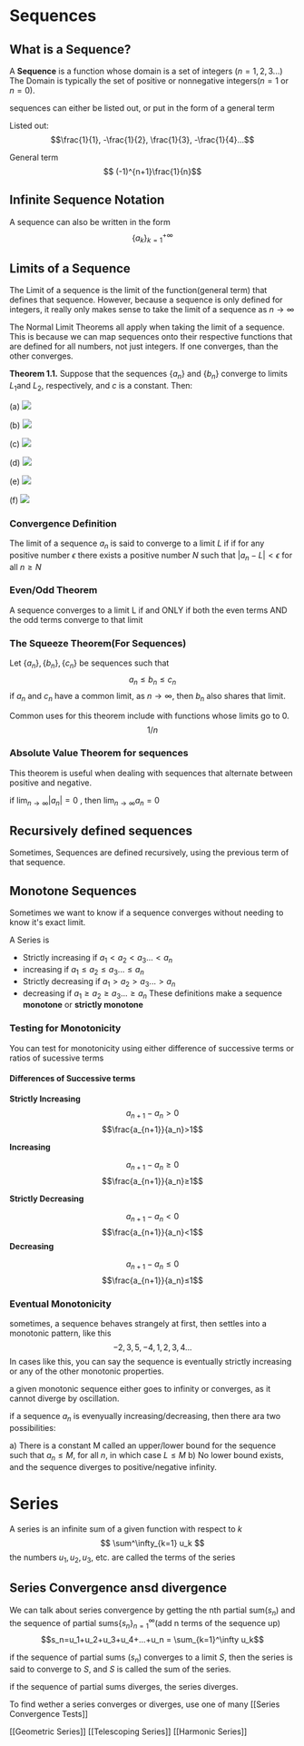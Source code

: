

# Sequences
## What is a Sequence?
A **Sequence** is a function whose domain is a set of integers $(n=1,2,3...)$ The Domain is typically the set of positive or nonnegative integers($n=1$ or $n=0$).

sequences can either be listed out, or put in the form of a general term 

Listed out: $$\frac{1}{1}, -\frac{1}{2}, \frac{1}{3}, -\frac{1}{4}...$$

General term
$$ (-1)^{n+1}\frac{1}{n}$$
## Infinite Sequence Notation
A sequence can also be written in the form$$\{a_k\}^{+\infty}_{k=1}$$
## Limits of a Sequence 
The Limit of a sequence is the limit of the function(general term) that defines that sequence. However, because a sequence is only defined for integers, it really only makes sense to take the limit of a sequence as $n\to\infty$ 

The Normal Limit Theorems all apply when taking the limit of a sequence. This is because we can map sequences onto their respective functions that are defined for all numbers, not just integers. If one converges, than the other converges. 

**Theorem 1.1.** Suppose that the sequences $\{a_n\}$ and $\{b_n\}$ converge to limits $L_1$and $L_2$, respectively, and _c_ is a constant. Then:

(a) ![](file:////Users/maeflaherty/Library/Group%20Containers/UBF8T346G9.Office/TemporaryItems/msohtmlclip/clip_image002.jpg)

(b) ![](file:////Users/maeflaherty/Library/Group%20Containers/UBF8T346G9.Office/TemporaryItems/msohtmlclip/clip_image004.jpg)

(c) ![](file:////Users/maeflaherty/Library/Group%20Containers/UBF8T346G9.Office/TemporaryItems/msohtmlclip/clip_image006.jpg)

(d) ![](file:////Users/maeflaherty/Library/Group%20Containers/UBF8T346G9.Office/TemporaryItems/msohtmlclip/clip_image008.jpg)

(e) ![](file:////Users/maeflaherty/Library/Group%20Containers/UBF8T346G9.Office/TemporaryItems/msohtmlclip/clip_image010.jpg)

(f) ![](file:////Users/maeflaherty/Library/Group%20Containers/UBF8T346G9.Office/TemporaryItems/msohtmlclip/clip_image012.jpg)

### Convergence Definition
The limit of a sequence $a_n$ is said to converge to a limit $L$ if if for any positive number $\epsilon$ there exists a positive number $N$ such that $|a_n-L|<\epsilon$ for all $n≥N$ 

### Even/Odd Theorem
A sequence converges to a limit L if and ONLY if both the even terms AND the odd terms converge to that limit 

### The Squeeze Theorem(For Sequences)
Let $\{a_n\}, \{b_n\}, \{c_n\}$ be sequences such that 
$$a_n≤b_n≤c_n$$ if $a_n$ and $c_n$ have a common limit, as $n\to\infty$, then $b_n$ also shares that limit.

Common uses for this theorem include with functions whose limits go to 0.
$$1/n$$
### Absolute Value Theorem for sequences
This theorem is useful when dealing with sequences that alternate between positive and negative. 

if $\lim_{n\to\infty}|a_n|=0$ , then $\lim_{n\to\infty}a_n=0$

## Recursively defined sequences 
Sometimes, Sequences are defined recursively, using the previous term of that sequence.

## Monotone Sequences
Sometimes we want to know if a sequence converges without needing to know it's exact limit.

A Series is
- Strictly increasing if $a_1 < a_2 <a_3...<a_n$
- increasing if $a_1 ≤ a_2 ≤ a_3...≤a_n$
- Strictly decreasing if $a_1 > a_2 >a_3...>a_n$
- decreasing if $a_1 ≥ a_2 ≥ a_3...≥ a_n$
These definitions make a sequence **monotone** or **strictly monotone**
### Testing for Monotonicity
You can test for monotonicity using either difference of successive terms or ratios of sucessive terms

#### Differences of Successive terms
**Strictly Increasing**
$$a_{n+1} - a_n>0$$
$$\frac{a_{n+1}}{a_n}>1$$

**Increasing**

$$a_{n+1} - a_n≥0$$
$$\frac{a_{n+1}}{a_n}≥1$$

**Strictly Decreasing**

$$a_{n+1} - a_n<0$$
$$\frac{a_{n+1}}{a_n}<1$$
**Decreasing**

$$a_{n+1} - a_n≤0$$
$$\frac{a_{n+1}}{a_n}≤1$$

### Eventual Monotonicity
sometimes, a sequence behaves strangely at first, then settles into a monotonic pattern, like this$$-2, 3, 5, -4, 1, 2, 3, 4...$$
In cases like this, you can say the sequence is eventually strictly increasing or any of the other monotonic properties.

a given monotonic sequence either goes to infinity or converges, as it cannot diverge by oscillation. 

if a sequence $a_n$ is evenyually increasing/decreasing, then there ara two possibilities:

a) There is a constant M called an upper/lower bound for the sequence such that  $a_n ≤ M$, for all $n$, in which case $L≤M$ 
b) No lower bound exists, and the sequence diverges to positive/negative infinity.

# Series
A series is an infinite sum of a given function with respect to $k$
$$
\sum^\infty_{k=1} u_k
$$
the numbers $u_1, u_2, u_3$, etc. are called the terms of the series

## Series Convergence ansd divergence
We can talk about series convergence by getting the nth partial sum($s_n$) and the sequence of partial sums$\{s_n\}^{\infty}_{n=1}$(add n terms of the sequence up)$$s_n=u_1+u_2+u_3+u_4+...+u_n = \sum_{k=1}^\infty u_k$$


if the sequence of partial sums ($s_n$) converges to a limit $S$, then the series is said to converge to $S$, and $S$ is called the sum of the series.

if the sequence of partial sums diverges, the series diverges. 


To find wether a series converges or diverges, use one of many [[Series Convergence Tests]]

 [[Geometric Series]] 
 [[Telescoping Series]]
 [[Harmonic Series]]
 
